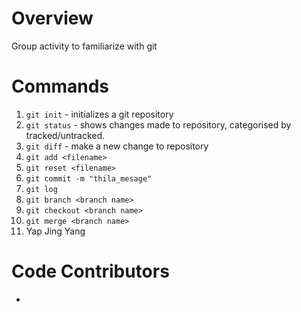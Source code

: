 # Overview
Group activity to familiarize with git

# Commands
1. `git init` - initializes a git repository
2. `git status` - shows changes made to repository, categorised by tracked/untracked.
3. `git diff` - make a new change to repository
4. `git add <filename>` 
5. `git reset <filename>`
6. `git commit -m "thila_mesage"`
7. `git log`
8. `git branch <branch name>`
9. `git checkout <branch name>`
10. `git merge <branch name>`
11. Yap Jing Yang

# Code Contributors
- <alias of developer>
